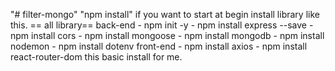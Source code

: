"# filter-mongo" 
"npm install"
if you want to start at begin install library like this.
== all library==
back-end
    - npm init -y
    - npm install express --save
    - npm install cors 
    - npm install mongoose
    - npm install mongodb
    - npm install nodemon
    - npm install dotenv
front-end
    - npm install axios
    - npm install react-router-dom
this basic install for me.